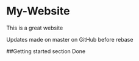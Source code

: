 # My-Website

This is a great website

Updates made on master on GitHub before rebase

##Getting started section 
Done
